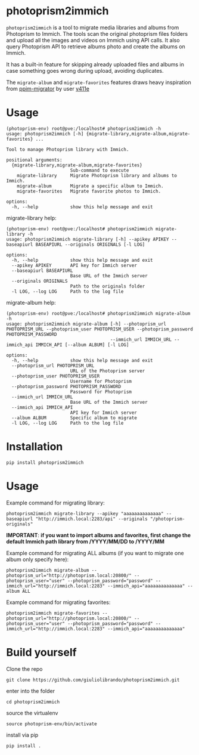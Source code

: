 # photoprism2immich
`photoprism2immich` is a tool to migrate media libraries and albums from Photoprism to Immich.
The tools scan the original photoprism files folders and upload all the images and videos on Immich using API calls. It also query Photoprism API to retrieve albums photo and create the albums on Immich.

It has a built-in feature for skipping already uploaded files and albums in case something goes wrong during upload, avoiding duplicates.  

The `migrate-album` and `migrate-favorites` features draws heavy inspiration from  [ppim-migrator](https://github.com/v411e/ppim-migrator) by user [v411e](https://github.com/v411e)

# Usage
```
(photoprism-env) root@pve:/localhost# photoprism2immich -h
usage: photoprism2immich [-h] {migrate-library,migrate-album,migrate-favorites} ...

Tool to manage Photoprism library with Immich.

positional arguments:
  {migrate-library,migrate-album,migrate-favorites}
                        Sub-command to execute
    migrate-library     Migrate Photoprism library and albums to Immich.
    migrate-album       Migrate a specific album to Immich.
    migrate-favorites   Migrate favorite photos to Immich.

options:
  -h, --help            show this help message and exit
```
migrate-library help:
```
(photoprism-env) root@pve:/localhost# photoprism2immich migrate-library -h
usage: photoprism2immich migrate-library [-h] --apikey APIKEY --baseapiurl BASEAPIURL --originals ORIGINALS [-l LOG]

options:
  -h, --help            show this help message and exit
  --apikey APIKEY       API key for Immich server
  --baseapiurl BASEAPIURL
                        Base URL of the Immich server
  --originals ORIGINALS
                        Path to the originals folder
  -l LOG, --log LOG     Path to the log file
```
migrate-album help:
```
(photoprism-env) root@pve:/localhost# photoprism2immich migrate-album -h
usage: photoprism2immich migrate-album [-h] --photoprism_url PHOTOPRISM_URL --photoprism_user PHOTOPRISM_USER --photoprism_password PHOTOPRISM_PASSWORD
                                       --immich_url IMMICH_URL --immich_api IMMICH_API [--album ALBUM] [-l LOG]

options:
  -h, --help            show this help message and exit
  --photoprism_url PHOTOPRISM_URL
                        URL of the Photoprism server
  --photoprism_user PHOTOPRISM_USER
                        Username for Photoprism
  --photoprism_password PHOTOPRISM_PASSWORD
                        Password for Photoprism
  --immich_url IMMICH_URL
                        Base URL of the Immich server
  --immich_api IMMICH_API
                        API key for Immich server
  --album ALBUM         Specific album to migrate
  -l LOG, --log LOG     Path to the log file
```

# Installation
```
pip install photoprism2immich
```
# Usage
Example command for migrating library:
```
photoprism2immich migrate-library --apikey "aaaaaaaaaaaaaa" --baseapiurl "http://immich.local:2283/api" --originals "/photoprism-originals"
```
**IMPORTANT**: **if you want to import albums and favorites, first change the default Immich path library from /YYYY/MM/DD to /YYYY/MM**

Example command for migrating ALL albums  (if you want to migrate one album only specify here):
```
photoprism2immich migrate-album --photoprism_url="http://photoprism.local:20800/" --photoprism_user="user" --photoprism_password="password" --immich_url="http://immich.local:2283" --immich_api="aaaaaaaaaaaaaa" --album ALL
```

Example command for migrating favorites:
```
photoprism2immich migrate-favorites --photoprism_url="http://photoprism.local:20800/" --photoprism_user="user" --photoprism_password="password" --immich_url="http://immich.local:2283" --immich_api="aaaaaaaaaaaaaa"
```

# Build yourself

Clone the repo
```
git clone https://github.com/giuliolibrando/photoprism2immich.git
```
enter into the folder
```
cd photoprism2immich
```
source the virtualenv
```
source photoprism-env/bin/activate
```
install via pip
```
pip install .
